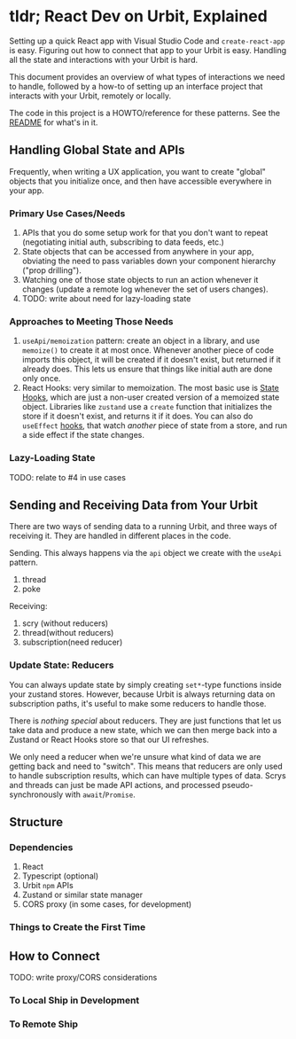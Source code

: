 # tldr; React Dev on Urbit, Explained
Setting up a quick React app with Visual Studio Code and `create-react-app` is easy. Figuring out how to connect that app to your Urbit is easy.  Handling all the state and interactions with your Urbit is hard.

This document provides an overview of what types of interactions we need to handle, followed by a how-to of setting up an interface project that interacts with your Urbit, remotely or locally.

The code in this project is a HOWTO/reference for these patterns. See the [README](README.md) for what's in it.

## Handling Global State and APIs
Frequently, when writing a UX application, you want to create "global" objects that you initialize once, and then have accessible everywhere in your app.

### Primary Use Cases/Needs
1. APIs that you do some setup work for that you don't want to repeat (negotiating initial auth, subscribing to data feeds, etc.)
2. State objects that can be accessed from anywhere in your app, obviating the need to pass variables down your component hierarchy ("prop drilling").
3. Watching one of those state objects to run an action whenever it changes (update a remote log whenever the set of users changes).
4. TODO: write about need for lazy-loading state

### Approaches to Meeting Those Needs 
1. `useApi/memoization` pattern: create an object in a library, and use `memoize()` to create it at most once. Whenever another piece of code imports this object, it will be created if it doesn't exist, but returned if it already does. This lets us ensure that things like initial auth are done only once. 
2. React Hooks: very similar to memoization. The most basic use is [State Hooks](https://reactjs.org/docs/hooks-state.html), which are just a non-user created version of a memoized state object. Libraries like `zustand` use a `create` function that initializes the store if it doesn't exist, and returns it if it does. You can also do `useEffect` [hooks](https://reactjs.org/docs/hooks-overview.html#effect-hook), that watch *another* piece of state from a store, and run a side effect if the state changes.

### Lazy-Loading State
TODO: relate to #4 in use cases

## Sending and Receiving Data from Your Urbit
There are two ways of sending data to a running Urbit, and three ways of receiving it. They are handled in different places in the code.

Sending. This always happens via the `api` object we create with the `useApi` pattern.
1. thread
2. poke

Receiving:
1. scry (without reducers)
2. thread(without reducers)
3. subscription(need reducer)

### Update State: Reducers
You can always update state by simply creating `set*`-type functions inside your zustand stores. However, because Urbit is always returning data on subscription paths, it's useful to make some reducers to handle those.

There is *nothing special* about reducers. They are just functions that let us take data and produce a new state, which we can then merge back into a Zustand or React Hooks store so that our UI refreshes. 

We only need a reducer when we're unsure what kind of data we are getting back and need to "switch". This means that reducers are only used to handle subscription results, which can have multiple types of data. Scrys and threads can just be made API actions, and processed pseudo-synchronously with `await`/`Promise`.

## Structure

### Dependencies
1. React
2. Typescript (optional)
3. Urbit `npm` APIs
4. Zustand or similar state manager
5. CORS proxy (in some cases, for development)

### Things to Create the First Time


## How to Connect 
TODO: write proxy/CORS considerations
### To Local Ship in Development

### To Remote Ship
